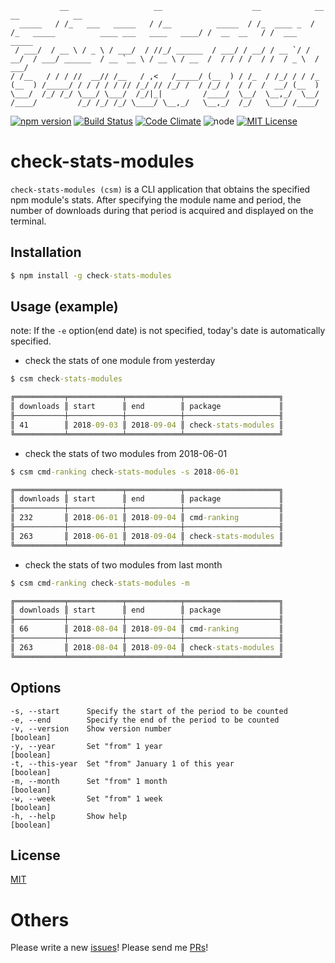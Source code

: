 ```
           __                   __                    __            __                                          __            __
  _____   / /_   ___   _____   / /__          _____  / /_  ____ _  / /_   _____          ____ ___   ____   ____/ /  __  __   / /  ___    _____
 / ___/  / __ \ / _ \ / ___/  / //_/ ______  / ___/ / __/ / __ `/ / __/  / ___/ ______  / __ `__ \ / __ \ / __  /  / / / /  / /  / _ \  / ___/
/ /__   / / / //  __// /__   / ,<   /_____/ (__  ) / /_  / /_/ / / /_   (__  ) /_____/ / / / / / // /_/ // /_/ /  / /_/ /  / /  /  __/ (__  )
\___/  /_/ /_/ \___/ \___/  /_/|_|         /____/  \__/  \__,_/  \__/  /____/         /_/ /_/ /_/ \____/ \__,_/   \__,_/  /_/   \___/ /____/
```

[![npm version](https://badge.fury.io/js/check-stats-modules.svg)](https://badge.fury.io/js/check-stats-modules)
[![Build Status](https://travis-ci.org/k-kuwahara/check-stats-modules.svg?branch=master)](https://travis-ci.org/k-kuwahara/check-stats-modules)
[![Code Climate](https://codeclimate.com/github/k-kuwahara/check-stats-modules/badges/gpa.svg)](https://codeclimate.com/github/k-kuwahara/check-stats-modules)
![node](https://img.shields.io/badge/node-%3E%3D%2010.16.0-brightgreen.svg?style=social)
[![MIT License](http://img.shields.io/badge/license-MIT-blue.svg?style=flat)](LICENSE)

# check-stats-modules

`check-stats-modules (csm)` is a CLI application that obtains the specified npm module's stats. After specifying the module name and period, the number of downloads during that period is acquired and displayed on the terminal.

## Installation

```cmd
$ npm install -g check-stats-modules
```

## Usage (example)

note: If the `-e` option(end date) is not specified, today's date is automatically specified.

* check the stats of one module from yesterday

```cmd
$ csm check-stats-modules

╔═══════════╤════════════╤════════════╤═════════════════════╗
║ downloads ║ start      ║ end        ║ package             ║
╟───────────┼────────────┼────────────┼─────────────────────╢
║ 41        ║ 2018-09-03 ║ 2018-09-04 ║ check-stats-modules ║
╚═══════════╧════════════╧════════════╧═════════════════════╝
```

* check the stats of two modules from 2018-06-01

```cmd
$ csm cmd-ranking check-stats-modules -s 2018-06-01

╔═══════════╤════════════╤════════════╤═════════════════════╗
║ downloads ║ start      ║ end        ║ package             ║
╟───────────┼────────────┼────────────┼─────────────────────╢
║ 232       ║ 2018-06-01 ║ 2018-09-04 ║ cmd-ranking         ║
╟───────────┼────────────┼────────────┼─────────────────────╢
║ 263       ║ 2018-06-01 ║ 2018-09-04 ║ check-stats-modules ║
╚═══════════╧════════════╧════════════╧═════════════════════╝
```

* check the stats of two modules from last month

```cmd
$ csm cmd-ranking check-stats-modules -m

╔═══════════╤════════════╤════════════╤═════════════════════╗
║ downloads ║ start      ║ end        ║ package             ║
╟───────────┼────────────┼────────────┼─────────────────────╢
║ 66        ║ 2018-08-04 ║ 2018-09-04 ║ cmd-ranking         ║
╟───────────┼────────────┼────────────┼─────────────────────╢
║ 263       ║ 2018-08-04 ║ 2018-09-04 ║ check-stats-modules ║
╚═══════════╧════════════╧════════════╧═════════════════════╝
```

## Options

```
-s, --start      Specify the start of the period to be counted
-e, --end        Specify the end of the period to be counted
-v, --version    Show version number                                 [boolean]
-y, --year       Set "from" 1 year                                   [boolean]
-t, --this-year  Set "from" January 1 of this year                   [boolean]
-m, --month      Set "from" 1 month                                  [boolean]
-w, --week       Set "from" 1 week                                   [boolean]
-h, --help       Show help                                           [boolean]
```

## License

[MIT](https://github.com/k-kuwahara/check-stats-modules/LICENSE)

# Others
Please write a new [issues](https://github.com/k-kuwahara/check-stats-modules/issues)! Please send me [PRs](https://github.com/k-kuwahara/check-stats-modules/pulls)!
